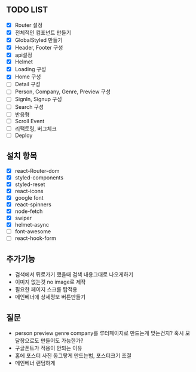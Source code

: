 ## TODO LIST

- [x] Router 설정
- [x] 전체적인 컴포넌트 만들기
- [x] GlobalStyled 만들기
- [x] Header, Footer 구성
- [x] api설정
- [x] Helmet
- [x] Loading 구성
- [x] Home 구성
- [ ] Detail 구성
- [ ] Person, Company, Genre, Preview 구성
- [ ] SignIn, Signup 구성
- [ ] Search 구성
- [ ] 반응형
- [ ] Scroll Event
- [ ] 리팩토링, 버그체크
- [ ] Deploy

## 설치 항목

- [x] react-Router-dom
- [x] styled-components
- [x] styled-reset
- [x] react-icons
- [x] google font
- [x] react-spinners
- [x] node-fetch
- [x] swiper
- [x] helmet-async
- [ ] font-awesome
- [ ] react-hook-form

## 추가기능

- 검색에서 뒤로가기 했을때 검색 내용그대로 나오게하기
- 이미지 없는것 no image로 제작
- 필요한 페이지 스크롤 탑적용
- 메인베너에 상세정보 버튼만들기

## 질문

- person preview genre company를 루터페이지로 만드는게 맞는건지? 혹시 모달창으로도 만들어도 가능한가?
- 구글폰트가 적용이 안되는 이유
- 홈에 포스터 사진 동그랗게 만드는법, 포스터크기 조절
- 메인베너 랜덤하게
